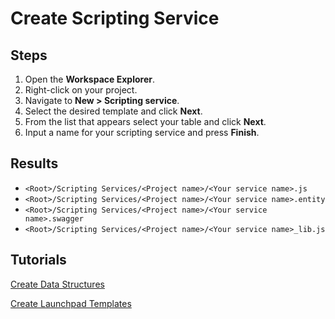 # Create Scripting Service 

## Steps

1. Open the **Workspace Explorer**.
2. Right-click on your project.
3. Navigate to **New > Scripting service**.
4. Select the desired template and click **Next**.
5. From the list that appears select your table and click **Next**.
6. Input a name for your scripting service and press **Finish**.

## Results

* `<Root>/Scripting Services/<Project name>/<Your service name>.js `
* `<Root>/Scripting Services/<Project name>/<Your service name>.entity `
* `<Root>/Scripting Services/<Project name>/<Your service name>.swagger `
* `<Root>/Scripting Services/<Project name>/<Your service name>_lib.js `
  
## Tutorials
[Create Data Structures](CreateDataStructure.md)

[Create Launchpad Templates](CreateLaunchpadTemplates.md)
